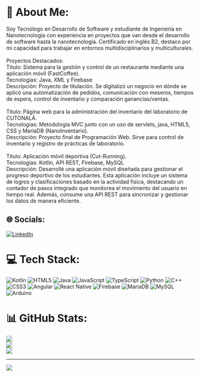 # 💫 About Me:
Soy Tecnólogo en Desarrollo de Software y estudiante de Ingeniería en Nanotecnología con experiencia en proyectos que van desde el desarrollo de software hasta la nanotecnología. Certificado en inglés B2, destaco por mi capacidad para trabajar en entornos multidisciplinarios y multiculturales.<br><br>Proyectos Destacados:
<br>Titulo: Sistema para la gestión y control de un restaurante mediante una aplicación móvil (FastCoffee).
<br>Tecnologías: Java, XML y Firebase<br>Descripción: Proyecto de titulación. Se digitalizó un negocio en dónde se aplicó una automatización de pedidos, comunicación con meseros, tiempos de espera, control de inventario y comparación  ganancias/ventas.<br><br>Titulo: Página web para la administración del inventario del laboratorio de CUTONALÁ.<br>Tecnologías: Metodología MVC junto con un uso de servlets, java, HTML5, CSS y MariaDB (NanoInventario).<br>Descripción: Proyecto final de Programación Web. Sirve para control de inventario y registro de prácticas de laboratorio. <br><br>Titulo: Aplicación móvil deportiva (Cut-Running).<br>Tecnologías: Kotlin, API REST, Firebase, MySQL<br>Descripción: Desarrollé una aplicación móvil diseñada para gestionar el progreso deportivo de los estudiantes. Esta aplicación incluye un sistema de logros y clasificaciones basado en la actividad física, destacando un contador de pasos integrado que monitorea el movimiento del usuario en tiempo real. Además, consume una API REST para sincronizar y gestionar los datos de manera eficiente.<br>


## 🌐 Socials:
[![LinkedIn](https://img.shields.io/badge/LinkedIn-%230077B5.svg?logo=linkedin&logoColor=white)](https://linkedin.com/in/https://www.linkedin.com/in/alejandro-garc%C3%ADa-arana-22a17625a/) 

# 💻 Tech Stack:
![Kotlin](https://img.shields.io/badge/kotlin-%237F52FF.svg?style=for-the-badge&logo=kotlin&logoColor=white) ![HTML5](https://img.shields.io/badge/html5-%23E34F26.svg?style=for-the-badge&logo=html5&logoColor=white) ![Java](https://img.shields.io/badge/java-%23ED8B00.svg?style=for-the-badge&logo=openjdk&logoColor=white) ![JavaScript](https://img.shields.io/badge/javascript-%23323330.svg?style=for-the-badge&logo=javascript&logoColor=%23F7DF1E) ![TypeScript](https://img.shields.io/badge/typescript-%23007ACC.svg?style=for-the-badge&logo=typescript&logoColor=white) ![Python](https://img.shields.io/badge/python-3670A0?style=for-the-badge&logo=python&logoColor=ffdd54) ![C++](https://img.shields.io/badge/c++-%2300599C.svg?style=for-the-badge&logo=c%2B%2B&logoColor=white) ![CSS3](https://img.shields.io/badge/css3-%231572B6.svg?style=for-the-badge&logo=css3&logoColor=white) ![Angular](https://img.shields.io/badge/angular-%23DD0031.svg?style=for-the-badge&logo=angular&logoColor=white) ![React Native](https://img.shields.io/badge/react_native-%2320232a.svg?style=for-the-badge&logo=react&logoColor=%2361DAFB) ![Firebase](https://img.shields.io/badge/Firebase-039BE5?style=for-the-badge&logo=Firebase&logoColor=white) ![MariaDB](https://img.shields.io/badge/MariaDB-003545?style=for-the-badge&logo=mariadb&logoColor=white) ![MySQL](https://img.shields.io/badge/mysql-%2300000f.svg?style=for-the-badge&logo=mysql&logoColor=white) ![Arduino](https://img.shields.io/badge/-Arduino-00979D?style=for-the-badge&logo=Arduino&logoColor=white)
# 📊 GitHub Stats:
![](https://github-readme-stats.vercel.app/api?username=alexjejej&theme=dark&hide_border=false&include_all_commits=false&count_private=false)<br/>
![](https://github-readme-streak-stats.herokuapp.com/?user=alexjejej&theme=dark&hide_border=false)<br/>
![](https://github-readme-stats.vercel.app/api/top-langs/?username=alexjejej&theme=dark&hide_border=false&include_all_commits=false&count_private=false&layout=compact)

---
[![](https://visitcount.itsvg.in/api?id=alexjejej&icon=0&color=0)](https://visitcount.itsvg.in)

<!-- Proudly created with GPRM ( https://gprm.itsvg.in ) -->
